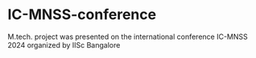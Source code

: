 # IC-MNSS-conference
M.tech. project was presented on the international conference IC-MNSS 2024 organized by IISc Bangalore
